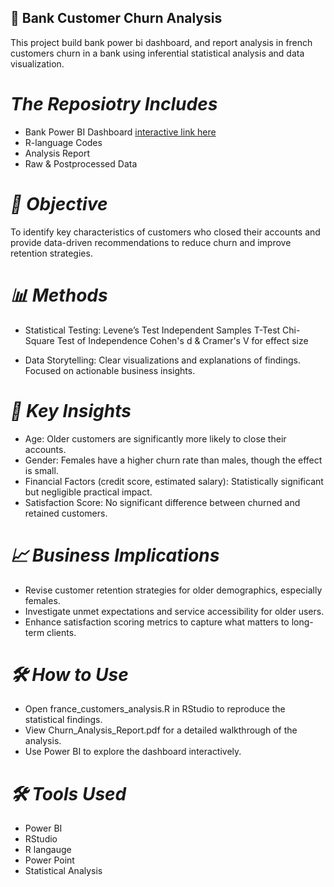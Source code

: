 ##  🏦 **Bank Customer Churn Analysis**

This project build bank power bi dashboard, and report analysis in french customers churn in a bank using inferential statistical analysis and data visualization.

# *The Reposiotry Includes*
  - Bank Power BI Dashboard [interactive link here](https://app.powerbi.com/links/dAuQ7ltUIw?ctid=77255288-5298-4ea5-81aa-a13e604c30ac&pbi_source=linkShare)
  - R-language Codes
  - Analysis Report
  - Raw & Postprocessed Data

# *🧠 Objective*
To identify key characteristics of customers who closed their accounts and provide data-driven recommendations to reduce churn and improve retention strategies.

# *📊 Methods*
- Statistical Testing:
    Levene’s Test
    Independent Samples T-Test
    Chi-Square Test of Independence
    Cohen's d & Cramer's V for effect size

- Data Storytelling:
    Clear visualizations and explanations of findings.
    Focused on actionable business insights.

# *📌 Key Insights*
  - Age: Older customers are significantly more likely to close their accounts.
  - Gender: Females have a higher churn rate than males, though the effect is small.
  - Financial Factors (credit score, estimated salary): Statistically significant but negligible practical impact.
  - Satisfaction Score: No significant difference between churned and retained customers.

# *📈 Business Implications*
  - Revise customer retention strategies for older demographics, especially females.
  - Investigate unmet expectations and service accessibility for older users.
  - Enhance satisfaction scoring metrics to capture what matters to long-term clients.

# *🛠️ How to Use*
  - Open france_customers_analysis.R in RStudio to reproduce the statistical findings.
  - View Churn_Analysis_Report.pdf for a detailed walkthrough of the analysis.
  - Use Power BI to explore the dashboard interactively.

# *🛠️ Tools Used*
  - Power BI
  - RStudio
  - R langauge
  - Power Point
  - Statistical Analysis
